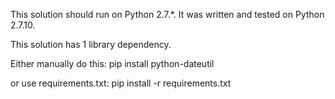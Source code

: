 This solution should run on Python 2.7.*. It was written and tested on Python 2.7.10.

This solution has 1 library dependency.

Either manually do this:
pip install python-dateutil

or use requirements.txt:
pip install -r requirements.txt
